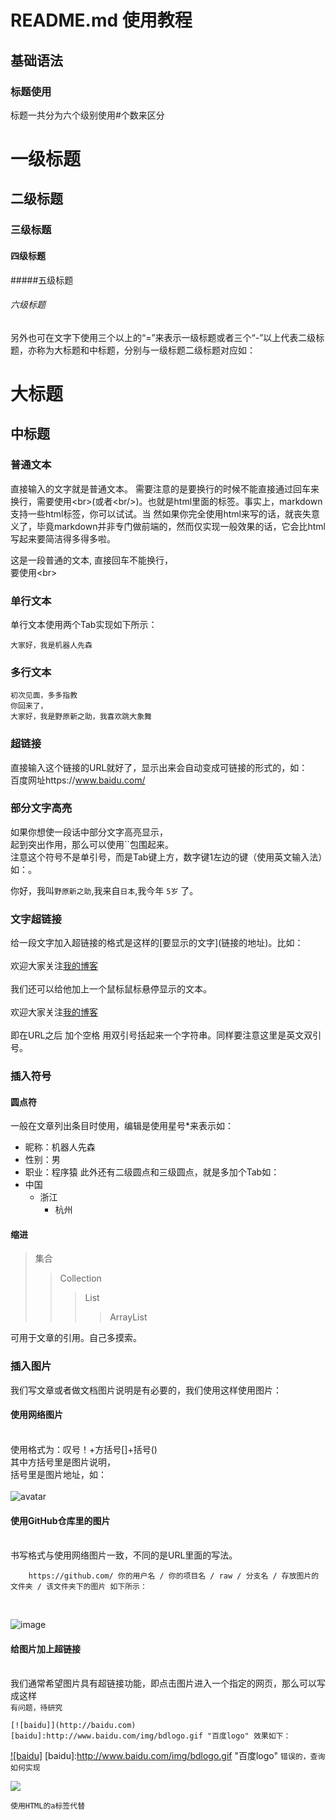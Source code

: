 # README.md 使用教程

## 基础语法
### 标题使用

标题一共分为六个级别使用#个数来区分

# 一级标题
## 二级标题
### 三级标题
#### 四级标题
#####五级标题
###### 六级标题

另外也可在文字下使用三个以上的“=”来表示一级标题或者三个“-”以上代表二级标题，亦称为大标题和中标题，分别与一级标题二级标题对应如：

大标题
====
中标题
----
### 普通文本

直接输入的文字就是普通文本。
需要注意的是要换行的时候不能直接通过回车来换行，需要使用\<br>(或者\<br/>)。也就是html里面的标签。事实上，markdown支持一些html标签，你可以试试。当     然如果你完全使用html来写的话，就丧失意义了，毕竟markdown并非专门做前端的，然而仅实现一般效果的话，它会比html写起来要简洁得多得多啦。<br/>

这是一段普通的文本,
直接回车不能换行，<br>要使用\<br>

### 单行文本
单行文本使用两个Tab实现如下所示：

    大家好，我是机器人先森
    
### 多行文本

    初次见面，多多指教
    你回来了，
    大家好，我是野原新之助，我喜欢跳大象舞
    
### 超链接 

直接输入这个链接的URL就好了，显示出来会自动变成可链接的形式的，如： <br>百度网址https://www.baidu.com/

### 部分文字高亮

如果你想使一段话中部分文字高亮显示，<br>起到突出作用，那么可以使用``包围起来。<br>注意这个符号不是单引号，而是Tab键上方，数字键1左边的键（使用英文输入法）如：。<br/>

你好，我叫`野原新之助`,我来自`日本`,我今年 `5岁` 了。
    
### 文字超链接 

给一段文字加入超链接的格式是这样的\[要显示的文字\]\(链接的地址\)。比如：<br/>
<br/>
欢迎大家关注[我的博客](https://github.com/MrRobotter)
<br/>
<br/>我们还可以给他加上一个鼠标鼠标悬停显示的文本。<br/>
<br/>欢迎大家关注[我的博客](https://github.com/MrRobotter "查看详情")<br/>
<br>即在URL之后 加个空格 用双引号括起来一个字符串。同样要注意这里是英文双引号。<br/>

### 插入符号
#### 圆点符
一般在文章列出条目时使用，编辑是使用星号*来表示如：
* 昵称：机器人先森
* 性别：男
* 职业：程序猿
此外还有二级圆点和三级圆点，就是多加个Tab如：
* 中国
    * 浙江
        * 杭州
#### 缩进
>集合
>>Collection
>>>List
>>>>ArrayList

可用于文章的引用。自己多摸索。

### 插入图片
我们写文章或者做文档图片说明是有必要的，我们使用这样使用图片：
#### 使用网络图片
<br>使用格式为：叹号！+方括号[]+括号()<br/>其中方括号里是图片说明，<br>括号里是图片地址，如：<br/>
<br>
![avatar](https://avatars2.githubusercontent.com/u/32949039?s=400&u=5652794a3c34a025d97c9ae57bf100975545ec3c&v=4 "我的头像")<br/>
#### 使用GitHub仓库里的图片
<br> 书写格式与使用网络图片一致，不同的是URL里面的写法。<br/>

        https://github.com/ 你的用户名 / 你的项目名 / raw / 分支名 / 存放图片的文件夹 / 该文件夹下的图片 如下所示：
<br>

![image](https://github.com/MrRobotter/test/raw/develop/images/picture_1.jpeg "无人机")

#### 给图片加上超链接
<br>我们通常希望图片具有超链接功能，即点击图片进入一个指定的网页，那么可以写成这样<br/> `有问题，待研究`

    [![baidu]](http://baidu.com)
    [baidu]:http://www.baidu.com/img/bdlogo.gif "百度logo" 效果如下：
    
[![baidu]](http://baidu.com)
[baidu]:http://www.baidu.com/img/bdlogo.gif "百度logo"  `错误的，查询如何实现` 

<a href="http://baidu.com">
<img src="http://www.baidu.com/img/bdlogo.gif"> 
</a>

`使用HTML的a标签代替`
